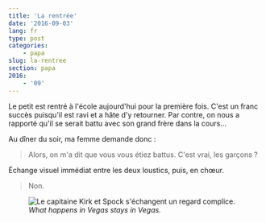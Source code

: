 ```yaml
---
title: 'La rentrée'
date: '2016-09-03'
lang: fr
type: post
categories:
    - papa
slug: la-rentree
section: papa
2016:
    - '09'
---
```


Le petit est rentré à l'école aujourd'hui pour la première fois. C'est un franc succès puisqu'il est ravi et a hâte d'y retourner. Par contre, on nous a rapporté qu'il se serait battu avec son grand frère dans la cours…

<!-- more -->

Au dîner du soir, ma femme demande donc :

> Alors, on m'a dit que vous vous étiez battus. C'est vrai, les garçons ?

Échange visuel immédiat entre les deux loustics, puis, en chœur.

> Non.

<figure>
  <img src="{{<fileFolder>}}knowing-glance.gif" alt="Le capitaine Kirk et Spock s'échangent un regard complice."/>
  <figcaption><i lang="en">What happens in Vegas stays in Vegas.</i></figcaption>
</figure>
